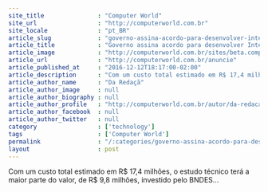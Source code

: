 ```yaml
---
site_title               : "Computer World"
site_url                 : "http://computerworld.com.br"
site_locale              : "pt_BR"
article_slug             : "governo-assina-acordo-para-desenvolver-internet-das-coisas-no-brasil"
article_title            : "Governo assina acordo para desenvolver Internet das Coisas no Brasil"
article_image            : "http://computerworld.com.br/sites/beta.computerworld.com.br/files/news_articles/iot4.jpg"
article_url              : "http://computerworld.com.br/anuncie"
article_published_at     : "2016-12-12T18:17:00-02:00"
article_description      : "Com um custo total estimado em R$ 17,4 milhões, o estudo técnico terá a maior parte do valor, de R$ 9,8 milhões, investido pelo BNDES..."
article_author_name      : "Da Redaçã"
article_author_image     : null
article_author_biography : null
article_author_profile   : "http://computerworld.com.br/autor/da-redacao"
article_author_facebook  : null
article_author_twitter   : null
category                 : ['technology']
tags                     : ['Computer World']
permalink                : "/:categories/governo-assina-acordo-para-desenvolver-internet-das-coisas-no-brasil/"
layout                   : post
---
```


Com um custo total estimado em R$ 17,4 milhões, o estudo técnico terá a maior parte do valor, de R$ 9,8 milhões, investido pelo BNDES...
